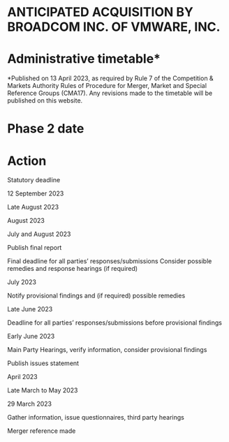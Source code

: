 # ANTICIPATED ACQUISITION BY BROADCOM INC. OF VMWARE, INC.

# Administrative timetable\*

\*Published on 13 April 2023, as required by Rule 7 of the Competition & Markets Authority Rules of Procedure for Merger, Market and Special Reference Groups (CMA17). Any revisions made to the timetable will be published on this website.

# Phase 2 date

# Action

Statutory deadline

12 September 2023

Late August 2023

August 2023

July and August 2023

Publish final report

Final deadline for all parties’ responses/submissions Consider possible remedies and response hearings (if required)

July 2023

Notify provisional findings and (if required) possible remedies

Late June 2023

Deadline for all parties’ responses/submissions before provisional findings

Early June 2023

Main Party Hearings, verify information, consider provisional findings

Publish issues statement

April 2023

Late March to May 2023

29 March 2023

Gather information, issue questionnaires, third party hearings

Merger reference made
